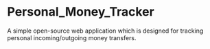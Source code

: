 # Personal_Money_Tracker
A simple open-source web application which is designed for tracking personal incoming/outgoing money transfers.
